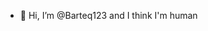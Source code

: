 - 👋 Hi, I’m @Barteq123 and I think I'm human

<!---
Barteq123/Barteq123 is a ✨ special ✨ repository because its `README.md` (this file) appears on your GitHub profile.
You can click the Preview link to take a look at your changes.
--->
